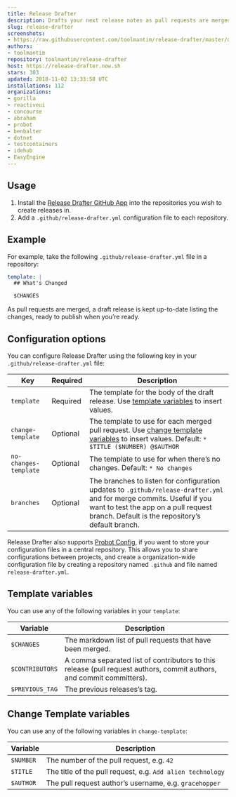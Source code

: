 ```yaml
---
title: Release Drafter
description: Drafts your next release notes as pull requests are merged into master.
slug: release-drafter
screenshots:
- https://raw.githubusercontent.com/toolmantim/release-drafter/master/design/screenshot.png
authors:
- toolmantim
repository: toolmantim/release-drafter
host: https://release-drafter.now.sh
stars: 303
updated: 2018-11-02 13:33:58 UTC
installations: 112
organizations:
- gorilla
- reactiveui
- concourse
- abraham
- probot
- benbalter
- dotnet
- testcontainers
- idehub
- EasyEngine
---
```


## Usage

1. Install the [Release Drafter GitHub App](https://github.com/apps/release-drafter) into the repositories you wish to create releases in.
2. Add a `.github/release-drafter.yml` configuration file to each repository.

## Example

For example, take the following `.github/release-drafter.yml` file in a repository:

```yml
template: |
  ## What's Changed

  $CHANGES
```

As pull requests are merged, a draft release is kept up-to-date listing the changes, ready to publish when you’re ready.

## Configuration options

You can configure Release Drafter using the following key in your `.github/release-drafter.yml` file:

|Key|Required|Description|
|-|-|-|
|`template`|Required|The template for the body of the draft release. Use [template variables](#template-variables) to insert values.|
|`change-template`|Optional|The template to use for each merged pull request. Use [change template variables](#change-template-variables) to insert values. Default: `* $TITLE ($NUMBER) @$AUTHOR`|
|`no-changes-template`|Optional|The template to use for when there’s no changes. Default: `* No changes`|
|`branches`|Optional|The branches to listen for configuration updates to `.github/release-drafter.yml` and for merge commits. Useful if you want to test the app on a pull request branch. Default is the repository’s default branch.|

Release Drafter also supports [Probot Config](https://github.com/probot/probot-config), if you want to store your configuration files in a central repository. This allows you to share configurations between projects, and create a organization-wide configuration file by creating a repository named `.github` and file named `release-drafter.yml`.

## Template variables

You can use any of the following variables in your `template`:

|Variable|Description|
|-|-|
|`$CHANGES`|The markdown list of pull requests that have been merged.|
|`$CONTRIBUTORS`|A comma separated list of contributors to this release (pull request authors, commit authors, and commit committers).|
|`$PREVIOUS_TAG`|The previous releases’s tag.|

## Change Template variables

You can use any of the following variables in `change-template`:

|Variable|Description|
|-|-|
|`$NUMBER`|The number of the pull request, e.g. `42`|
|`$TITLE`|The title of the pull request, e.g. `Add alien technology`|
|`$AUTHOR`|The pull request author’s username, e.g. `gracehopper`|
